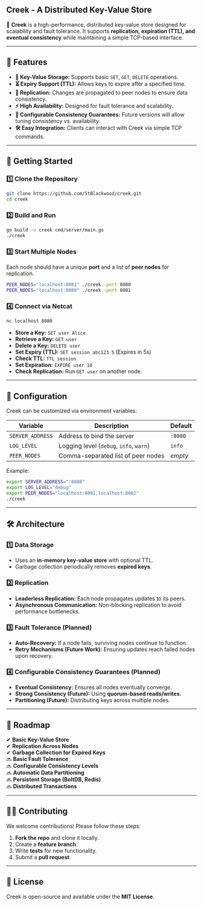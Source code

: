 ## **Creek - A Distributed Key-Value Store**
🚀 **Creek** is a high-performance, distributed key-value store designed for scalability and fault tolerance. It supports **replication, expiration (TTL), and eventual consistency** while maintaining a simple TCP-based interface.

---

## **🌟 Features**
- **🔑 Key-Value Storage:** Supports basic `SET`, `GET`, `DELETE` operations.
- **⏳ Expiry Support (TTL):** Allows keys to expire after a specified time.
- **📡 Replication:** Changes are propagated to peer nodes to ensure data consistency.
- **⚡ High Availability:** Designed for fault tolerance and scalability.
- **📜 Configurable Consistency Guarantees:** Future versions will allow tuning consistency vs. availability.
- **🛠️ Easy Integration:** Clients can interact with Creek via simple TCP commands.

---

## **🚀 Getting Started**

### **1️⃣ Clone the Repository**
```sh
git clone https://github.com/StBlackwood/creek.git
cd creek
```

### **2️⃣ Build and Run**
```sh
go build -o creek cmd/server/main.go
./creek
```

### **3️⃣ Start Multiple Nodes**
Each node should have a unique **port** and a list of **peer nodes** for replication.

```sh
PEER_NODES="localhost:8081" ./creek -port 8080
PEER_NODES="localhost:8080" ./creek -port 8081
```

### **4️⃣ Connect via Netcat**
```sh
nc localhost 8080
```
- **Store a Key:** `SET user Alice`
- **Retrieve a Key:** `GET user`
- **Delete a Key:** `DELETE user`
- **Set Expiry (TTL):** `SET session abc123 5` (Expires in 5s)
- **Check TTL:** `TTL session`
- **Set Expiration:** `EXPIRE user 10`
- **Check Replication:** Run `GET user` on another node.

---

## **🔧 Configuration**
Creek can be customized via environment variables:

| **Variable**     | **Description**               | **Default** |
|-----------------|-----------------------------|------------|
| `SERVER_ADDRESS` | Address to bind the server  | `:8080` |
| `LOG_LEVEL`     | Logging level (`debug`, `info`, `warn`) | `info` |
| `PEER_NODES`    | Comma-separated list of peer nodes | _empty_ |

Example:
```sh
export SERVER_ADDRESS=":8080"
export LOG_LEVEL="debug"
export PEER_NODES="localhost:8081,localhost:8082"
./creek
```

---

## **🛠️ Architecture**
### **1️⃣ Data Storage**
- Uses an **in-memory key-value store** with optional TTL.
- Garbage collection periodically removes **expired keys**.

### **2️⃣ Replication**
- **Leaderless Replication:** Each node propagates updates to its peers.
- **Asynchronous Communication:** Non-blocking replication to avoid performance bottlenecks.

### **3️⃣ Fault Tolerance (Planned)**
- **Auto-Recovery:** If a node fails, surviving nodes continue to function.
- **Retry Mechanisms (Future Work):** Ensuring updates reach failed nodes upon recovery.

### **4️⃣ Configurable Consistency Guarantees (Planned)**
- **Eventual Consistency:** Ensures all nodes eventually converge.
- **Strong Consistency (Future):** Using **quorum-based reads/writes**.
- **Partitioning (Future):** Distributing keys across multiple nodes.

---

## **📌 Roadmap**
✔ **Basic Key-Value Store**  
✔ **Replication Across Nodes**  
✔ **Garbage Collection for Expired Keys**  
🔜 **Basic Fault Tolerance**  
🔜 **Configurable Consistency Levels**  
🔜 **Automatic Data Partitioning**  
🔜 **Persistent Storage (BoltDB, Redis)**  
🔜 **Distributed Transactions**

---

## **👨‍💻 Contributing**
We welcome contributions! Please follow these steps:
1. **Fork the repo** and clone it locally.
2. Create a **feature branch**.
3. Write **tests** for new functionality.
4. Submit a **pull request**.

---

## **📜 License**
Creek is open-source and available under the **MIT License**.

